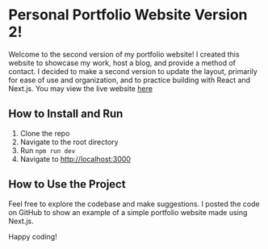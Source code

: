 # Personal Portfolio Website Version 2!

Welcome to the second version of my portfolio website! I created this website to showcase my work, host a blog, and provide a method of contact. I decided to make a second version to update the layout, primarily for ease of use and organization, and to practice building with React and Next.js. You may view the live website [here]()

## How to Install and Run

1. Clone the repo
2. Navigate to the root directory
3. Run `npm run dev`
4. Navigate to [http://localhost:3000](http://localhost:3000) 

## How to Use the Project

Feel free to explore the codebase and make suggestions. I posted the code on GitHub to show an example of a simple portfolio website made using Next.js. 

Happy coding!